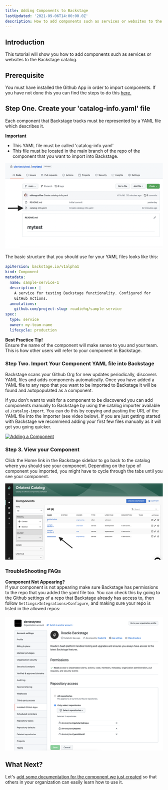 ```yaml
---
title: Adding Components to Backstage
lastUpdated: '2021-09-06T14:00:00.0Z'
description: How to add components such as services or websites to the Backstage catalog.
---
```


## Introduction

This tutorial will show you how to add components such as services or websites to the Backstage catalog.

## Prerequisite 
You must have installed the Github App in order to import components. If you have not done this you can find the steps to do this [here.](https://roadie.io/docs/getting-started/getting-started-for-admins/#connect-roadie-to-github) 

## Step One. Create your 'catalog-info.yaml' file
Each component that Backstage tracks must be represented by a YAML file which describes it. 

**Important**
- This YAML file must be called 'catalog-info.yaml'
- This file must be located in the main branch of the repo of the component that you want to import into Backstage.

![Required location of a catalog-info.yaml file](./catalog-info.png)

The basic structure that you should use for your YAML files looks like this:

```yaml
apiVersion: backstage.io/v1alpha1
kind: Component
metadata:
  name: sample-service-1
  description: |
    A service for testing Backstage functionality. Configured for
    GitHub Actions.
  annotations:
    github.com/project-slug: roadiehq/sample-service
spec:
  type: service
  owner: my-team-name
  lifecycle: production
```

**Best Practice Tip!** </br>
Ensure the name of the component will make sense to you and your team. This is how other users will refer to your component in Backstage.

### Step Two. Import Your Component YAML file into Backstage
Backstage scans your Github Org for new updates periodically, discovers YAML files and adds components automatically. Once you have added a YAML file to any repo that you want to be imported to Backstage it will be found and autopopulated as a component.

If you don't want to wait for a component to be discovered you can add components manually to Backstage by using the catalog importer available at `/catalog-import`. You can do this by copying and pasting the URL of the YAML file into the importer (see video below). If you are just getting started with Backstage we recommend adding your first few files manually as it will get you going quicker. 


[![Adding a Component](https://cdn.loom.com/sessions/thumbnails/faba9cbe1b154251a3c0f138e7146e41-with-play.gif)](https://www.loom.com/share/faba9cbe1b154251a3c0f138e7146e41 "Adding a Component")

### Step 3. View your Component

Click the Home link in the Backstage sidebar to go back to the catalog where you should see your component. Depending on the type of component you imported, you might have to cycle through the tabs until you see your component.

![See your new component](./viewcomponent.png)

### TroubleShooting FAQs
**Component Not Appearing?** </br>
If your component is not appearing make sure Backstage has permissions to the repo that you added the yaml file too. 
You can check this by going to the Github settings of a repo that Backstage already has access to, then follow `Settings>Integrations>Configure`, and making sure your repo is listed in the allowed repos:

![repo permissions](./repopermissions.png)

## What Next? 

Let's [add some documentation for the component we just created](/docs/getting-started/technical-documentation/) so that others in your organization can easily learn how to use it.

